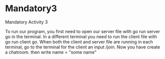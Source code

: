 # Mandatory3
Mandatory Activity 3

To run our program, you first need to open our server file with go run server go in the terminal.
In a different terminal you need to run the client file with go run client go.
When both the client and server file are running in each terminal, go to the terminal for the client an input /join.
Now you have create a chatroom.
then write name = "some name" 
